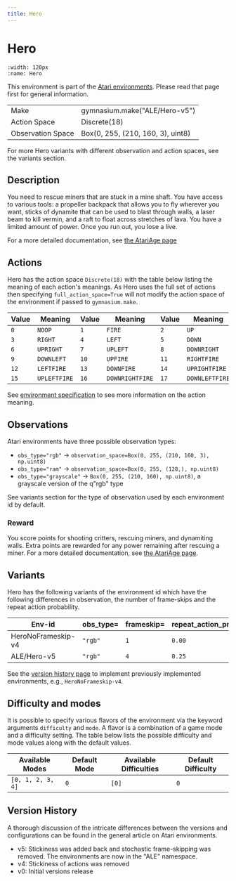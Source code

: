 ```yaml
---
title: Hero
---
```


# Hero

```{figure} ../_static/videos/environments/hero.gif
:width: 120px
:name: Hero
```

This environment is part of the <a href='..'>Atari environments</a>. Please read that page first for general information.

|                   |                                   |
|-------------------|-----------------------------------|
| Make              | gymnasium.make("ALE/Hero-v5")     |
| Action Space      | Discrete(18)                      |
| Observation Space | Box(0, 255, (210, 160, 3), uint8) |

For more Hero variants with different observation and action spaces, see the variants section.

## Description

You need to rescue miners that are stuck in a mine shaft. You have access to various tools: a propeller backpack that allows you to fly wherever you want, sticks of dynamite that can be used to blast through walls, a laser beam to kill vermin, and a raft to float across stretches of lava. You have a limited amount of power. Once you run out, you lose a live.

For a more detailed documentation, see [the AtariAge page](https://atariage.com/manual_html_page.php?SoftwareLabelID=228)

## Actions

Hero has the action space `Discrete(18)` with the table below listing the meaning of each action's meanings.
As Hero uses the full set of actions then specifying `full_action_space=True` will not modify the action space of the environment if passed to `gymnasium.make`.

| Value   | Meaning      | Value   | Meaning         | Value   | Meaning        |
|---------|--------------|---------|-----------------|---------|----------------|
| `0`     | `NOOP`       | `1`     | `FIRE`          | `2`     | `UP`           |
| `3`     | `RIGHT`      | `4`     | `LEFT`          | `5`     | `DOWN`         |
| `6`     | `UPRIGHT`    | `7`     | `UPLEFT`        | `8`     | `DOWNRIGHT`    |
| `9`     | `DOWNLEFT`   | `10`    | `UPFIRE`        | `11`    | `RIGHTFIRE`    |
| `12`    | `LEFTFIRE`   | `13`    | `DOWNFIRE`      | `14`    | `UPRIGHTFIRE`  |
| `15`    | `UPLEFTFIRE` | `16`    | `DOWNRIGHTFIRE` | `17`    | `DOWNLEFTFIRE` |

See [environment specification](../env-spec) to see more information on the action meaning.

## Observations

Atari environments have three possible observation types:

- `obs_type="rgb"` -> `observation_space=Box(0, 255, (210, 160, 3), np.uint8)`
- `obs_type="ram"` -> `observation_space=Box(0, 255, (128,), np.uint8)`
- `obs_type="grayscale"` -> `Box(0, 255, (210, 160), np.uint8)`, a grayscale version of the q"rgb" type

See variants section for the type of observation used by each environment id by default.

### Reward

You score points for shooting critters, rescuing miners, and dynamiting walls. Extra points are rewarded for any power remaining after rescuing a miner. For a more detailed documentation, see [the AtariAge page](https://atariage.com/manual_html_page.php?SoftwareLabelID=228).

## Variants

Hero has the following variants of the environment id which have the following differences in observation,
the number of frame-skips and the repeat action probability.

| Env-id             | obs_type=   | frameskip=   | repeat_action_probability=   |
|--------------------|-------------|--------------|------------------------------|
| HeroNoFrameskip-v4 | `"rgb"`     | `1`          | `0.00`                       |
| ALE/Hero-v5        | `"rgb"`     | `4`          | `0.25`                       |

See the [version history page](https://ale.farama.org/environments/#version-history-and-naming-schemes) to implement previously implemented environments, e.g., `HeroNoFrameskip-v4`.

## Difficulty and modes

It is possible to specify various flavors of the environment via the keyword arguments `difficulty` and `mode`.
A flavor is a combination of a game mode and a difficulty setting. The table below lists the possible difficulty and mode values
along with the default values.

| Available Modes   | Default Mode   | Available Difficulties   | Default Difficulty   |
|-------------------|----------------|--------------------------|----------------------|
| `[0, 1, 2, 3, 4]` | `0`            | `[0]`                    | `0`                  |

## Version History

A thorough discussion of the intricate differences between the versions and configurations can be found in the general article on Atari environments.

* v5: Stickiness was added back and stochastic frame-skipping was removed. The environments are now in the "ALE" namespace.
* v4: Stickiness of actions was removed
* v0: Initial versions release
